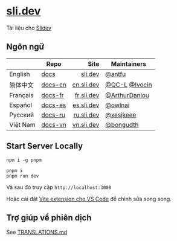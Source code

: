 # [sli.dev](https://sli.dev)

Tài liệu cho [Slidev](https://github.com/slidevjs/slidev)

## Ngôn ngữ

| | Repo | Site | Maintainers |
|---|---|---:|---|
| English | [docs](https://github.com/slidevjs/docs) | [sli.dev](https://sli.dev) | [@antfu](https://github.com/antfu) |
| 简体中文 | [docs-cn](https://github.com/slidevjs/docs-cn) | [cn.sli.dev](https://cn.sli.dev) | [@QC-L](https://github.com/QC-L) [@Ivocin](https://github.com/Ivocin) |
| Français | [docs-fr](https://github.com/slidevjs/docs-fr) | [fr.sli.dev](https://fr.sli.dev) | [@ArthurDanjou](https://github.com/ArthurDanjou) |
| Español | [docs-es](https://github.com/slidevjs/docs-es) | [es.sli.dev](https://es.sli.dev) | [@owlnai](https://github.com/owlnai) |
| Русский | [docs-ru](https://github.com/slidevjs/docs-ru) | [ru.sli.dev](https://ru.sli.dev) | [@xesjkeee](https://github.com/xesjkeee) |
| Việt Nam | [docs-vn](https://github.com/slidevjs/docs-vn) | [vn.sli.dev](https://vn.sli.dev) | [@bongudth](https://github.com/bongudth) |

## Start Server Locally

```
npm i -g pnpm

pnpm i
pnpm run dev
```

Và sau đó truy cập `http://localhost:3000`

Hoặc cài đặt [Vite extension cho VS Code](https://marketplace.visualstudio.com/items?itemName=antfu.vite) để chỉnh sửa song song.

## Trợ giúp về phiên dịch

See [TRANSLATIONS.md](/TRANSLATIONS.md)
